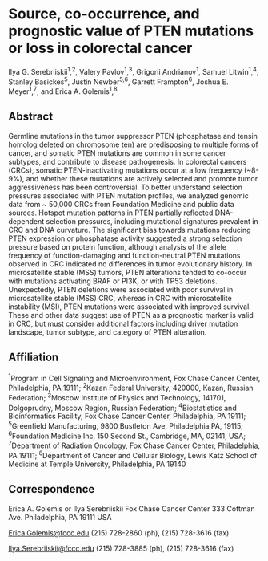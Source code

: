 # Source, co-occurrence, and prognostic value of PTEN mutations or loss in colorectal cancer
Ilya G. Serebriiskii<sup>1</sup>,<sup>2</sup>, Valery Pavlov<sup>1</sup>,<sup>3</sup>, Grigorii Andrianov<sup>1</sup>, Samuel Litwin<sup>1</sup>,<sup>4</sup>, Stanley Basickes<sup>5</sup>, Justin Newber<sup>5,6</sup>, Garrett Frampton<sup>6</sup>, Joshua E. Meyer<sup>1</sup>,<sup>7</sup>, and Erica A. Golemis<sup>1</sup>,<sup>8</sup>

## Abstract
Germline mutations in the tumor suppressor PTEN (phosphatase and tensin homolog deleted on chromosome ten) are predisposing to multiple forms of cancer, and somatic PTEN mutations are common in some cancer subtypes, and contribute to disease pathogenesis. In colorectal cancers (CRCs), somatic PTEN-inactivating mutations occur at a low frequency (~8-9%), and whether these mutations are actively selected and promote tumor aggressiveness has been controversial. To better understand selection pressures associated with PTEN mutation profiles, we analyzed genomic data from ~ 50,000 CRCs from Foundation Medicine and public data sources. Hotspot mutation patterns in PTEN partially reflected DNA-dependent selection pressures, including mutational signatures prevalent in CRC and DNA curvature. The significant bias towards mutations reducing PTEN expression or phosphatase activity suggested a strong selection pressure based on protein function, although analysis of the allele frequency of function-damaging and function-neutral PTEN mutations observed in CRC indicated no differences in tumor evolutionary history. In microsatellite stable (MSS) tumors, PTEN alterations tended to co-occur with mutations activating BRAF or PI3K, or with TP53 deletions. Unexpectedly, PTEN deletions were associated with poor survival in microsatellite stable (MSS) CRC, whereas in CRC with microsatellite instability (MSI), PTEN mutations were associated with improved survival. These and other data suggest use of PTEN as a prognostic marker is valid in CRC, but must consider additional factors including driver mutation landscape, tumor subtype, and category of PTEN alteration.

## Affiliation
<sup>1</sup>Program in Cell Signaling and Microenvironment, Fox Chase Cancer Center, Philadelphia, PA 19111; <sup>2</sup>Kazan Federal University, 420000, Kazan, Russian Federation; <sup>3</sup>Moscow Institute of Physics and Technology, 141701, Dolgoprudny, Moscow Region, Russian Federation; <sup>4</sup>Biostatistics and Bioinformatics Facility, Fox Chase Cancer Center, Philadelphia, PA 19111; <sup>5</sup>Greenfield Manufacturing, 9800 Bustleton Ave, Philadelphia PA, 19115; <sup>6</sup>Foundation Medicine Inc, 150 Second St., Cambridge, MA, 02141, USA; <sup>7</sup>Department of Radiation Oncology, Fox Chase Cancer Center, Philadelphia, PA 19111; <sup>8</sup>Department of Cancer and Cellular Biology, Lewis Katz School of Medicine at Temple University, Philadelphia, PA 19140

## Correspondence
Erica A. Golemis or Ilya Serebriiskii
Fox Chase Cancer Center
333 Cottman Ave.
Philadelphia, PA 19111 USA

Erica.Golemis@fccc.edu
(215) 728-2860 (ph), (215) 728-3616 (fax)

Ilya.Serebriiskii@fccc.edu
(215) 728-3885 (ph), (215) 728-3616 (fax)
